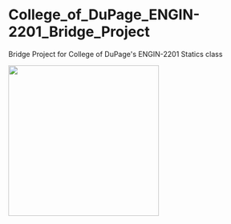 # College_of_DuPage_ENGIN-2201_Bridge_Project
Bridge Project for College of DuPage's ENGIN-2201 Statics class

<img src="https://i.imgur.com/d56HND8.png" width=300px>
